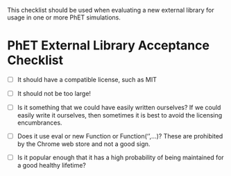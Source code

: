 This checklist should be used when evaluating a new external library for usage in one or more PhET simulations.

PhET External Library Acceptance Checklist
==========================================

- [ ] It should have a compatible license, such as MIT
- [ ] It should not be too large!
- [ ] Is it something that we could have easily written ourselves?  If we could easily write it ourselves, then sometimes it is best to avoid the licensing encumbrances.
- [ ] Does it use eval or new Function or Function(‘’,...)?  These are prohibited by the Chrome web store and not a good sign.
- [ ] Is it popular enough that it has a high probability of being maintained for a good healthy lifetime?


